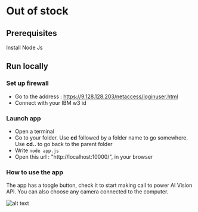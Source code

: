 # Out of stock

## Prerequisites
Install Node Js

## Run locally

### Set up firewall

- Go to the address : https://9.128.128.203/netaccess/loginuser.html
- Connect with your IBM w3 id

### Launch app

- Open a terminal
- Go to your folder. 
 Use **cd** followed by a folder name to go somewhere. Use **cd..** to go back to the parent folder
- Write ```node app.js```
- Open this url : "http://localhost:10000/", in your browser

### How to use the app

The app has a toogle button, check it to start making call to power AI Vision API.
You can also choose any camera connected to the computer.

![alt text](https://github.ibm.com/Lucile-Jerber/outOfStockGISC/blob/master/app/public/images/readme.png)

